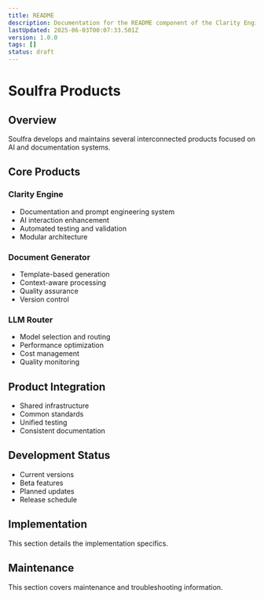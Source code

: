 ```yaml
---
title: README
description: Documentation for the README component of the Clarity Engine system.
lastUpdated: 2025-06-03T00:07:33.501Z
version: 1.0.0
tags: []
status: draft
---
```




# Soulfra Products

## Overview
Soulfra develops and maintains several interconnected products focused on AI and documentation systems.

## Core Products

### Clarity Engine
- Documentation and prompt engineering system
- AI interaction enhancement
- Automated testing and validation
- Modular architecture

### Document Generator
- Template-based generation
- Context-aware processing
- Quality assurance
- Version control

### LLM Router
- Model selection and routing
- Performance optimization
- Cost management
- Quality monitoring

## Product Integration
- Shared infrastructure
- Common standards
- Unified testing
- Consistent documentation

## Development Status
- Current versions
- Beta features
- Planned updates
- Release schedule 
## Implementation

This section details the implementation specifics.


## Maintenance

This section covers maintenance and troubleshooting information.

